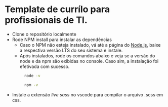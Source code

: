 # Template de currílo para profissionais de TI.

- Clone o repositório localmente
- Rode NPM install para instalar as dependências
  - Caso o NPM não esteja instalado, vá até a página do [Node.js](https://nodejs.org/en/download/), baixe a respectiva versão LTS do seu sistema e instale.
  - Após instalados, rode os comandos abaixo e veja se a versão do node e da npm são exibidas no console. Caso sim, a instalação foi efetivada com sucesso.
    ```bash
      node -v
    ```
    ```bash
      npm -v
    ```
- Instale a extensão _live sass_ no vscode para compilar o arquivo .scss em css.
